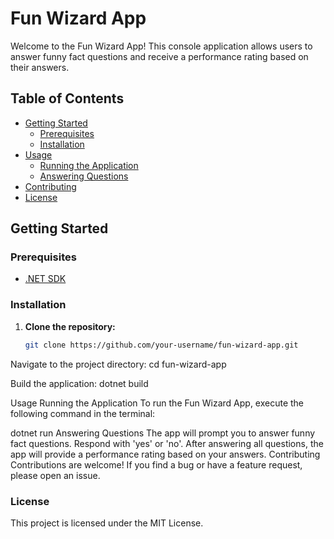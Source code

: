# Fun Wizard App

Welcome to the Fun Wizard App! This console application allows users to answer funny fact questions and receive a performance rating based on their answers.

## Table of Contents

- [Getting Started](#getting-started)
  - [Prerequisites](#prerequisites)
  - [Installation](#installation)
- [Usage](#usage)
  - [Running the Application](#running-the-application)
  - [Answering Questions](#answering-questions)
- [Contributing](#contributing)
- [License](#license)

## Getting Started

### Prerequisites

- [.NET SDK](https://dotnet.microsoft.com/download)

### Installation

1. **Clone the repository:**
   ```bash
   git clone https://github.com/your-username/fun-wizard-app.git
Navigate to the project directory:
cd fun-wizard-app

Build the application:
dotnet build

Usage
Running the Application
To run the Fun Wizard App, execute the following command in the terminal:

dotnet run
Answering Questions
The app will prompt you to answer funny fact questions. Respond with 'yes' or 'no'.
After answering all questions, the app will provide a performance rating based on your answers.
Contributing
Contributions are welcome! If you find a bug or have a feature request, please open an issue.

### License
This project is licensed under the MIT License.
